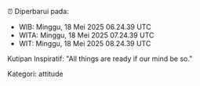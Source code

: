 ⏰ Diperbarui pada:
- WIB: Minggu, 18 Mei 2025 06.24.39 UTC
- WITA: Minggu, 18 Mei 2025 07.24.39 UTC
- WIT: Minggu, 18 Mei 2025 08.24.39 UTC

Kutipan Inspiratif:
"All things are ready if our mind be so."


Kategori: attitude

